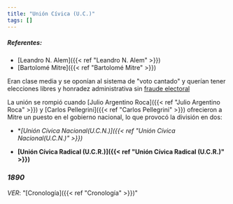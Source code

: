 ```yaml
---
title: "Unión Cívica (U.C.)"
tags: []
---
```

##### Referentes: 
- [Leandro N. Alem]({{< ref "Leandro N. Alem" >}})
- [Bartolomé Mitre]({{< ref "Bartolomé Mitre" >}})

Eran clase media y se oponían al sistema de "voto cantado" y querían tener elecciones libres y honradez administrativa sin [fraude electoral](#)

La unión se rompió cuando [Julio Argentino Roca]({{< ref "Julio Argentino Roca" >}}) y [Carlos Pellegrini]({{< ref "Carlos Pellegrini" >}}) ofrecieron a Mitre un puesto en el gobierno nacional, lo que provocó la división en dos:

- **[Unión Cívica Nacional(U.C.N.)]({{< ref "Unión Cívica Nacional(U.C.N.)" >}})*

- **[Unión Cívica Radical (U.C.R.)]({{< ref "Unión Cívica Radical (U.C.R.)" >}})**
### *1890*
*VER*: "[Cronología]({{< ref "Cronología" >}})"